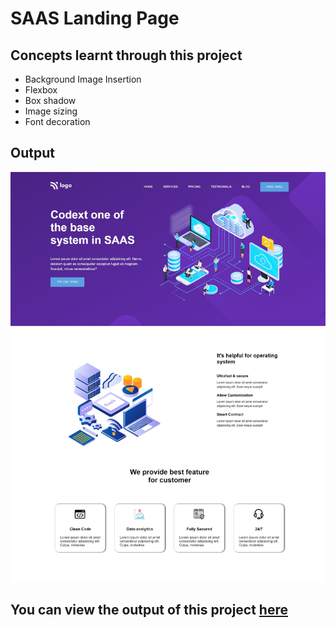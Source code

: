 # SAAS Landing Page

## Concepts learnt through this project 
- Background Image Insertion
- Flexbox
- Box shadow
- Image sizing
- Font decoration

## Output
![Alt image](https://github.com/Chethan-P-Chethu/SAAS-Landing-Page/blob/43a89d596dfd680f816c467affc5a9b306f918f0/Screenshot%20(2).jpeg)

## You can view the output of this project [here](https://saas-landing-page-omega-tawny.vercel.app/)
